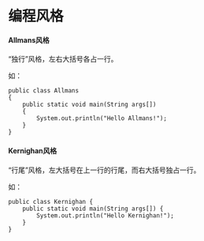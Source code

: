 # 编程风格

#### Allmans风格

“独行”风格，左右大括号各占一行。

如：

```
public class Allmans
{
	public static void main(String args[]) 
	{
		System.out.println("Hello Allmans!");
	}
}
```

#### Kernighan风格

“行尾”风格，左大括号在上一行的行尾，而右大括号独占一行。

如：

```
public class Kernighan {
	public static void main(String args[]) {
		System.out.println("Hello Kernighan!");
	}
}
```

